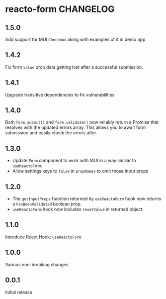 # reacto-form CHANGELOG

## 1.5.0

Add support for MUI `Checkbox` along with examples of it in demo app.

## 1.4.2

Fix form `value` prop data getting lost after a successful submission.

## 1.4.1

Upgrade transitive dependencies to fix vulnerabilities

## 1.4.0

Both `form.submit()` and `form.validate()` now reliably return a Promise that resolves with the updated errors array. This allows you to await form submission and easily check the errors after.

## 1.3.0

- Update `Form` component to work with MUI in a way similar to `useReactoForm`
- Allow settings keys to `false` in `propNames` to omit those input props

## 1.2.0

- The `getInputProps` function returned by `useReactoForm` hook now returns a `hasBeenValidated` boolean prop.
- `useReactoForm` hook now includes `resetValue` in returned object.

## 1.1.0

Introduce React Hook: `useReactoForm`

## 1.0.0

Various non-breaking changes

## 0.0.1

Initial release
